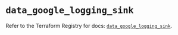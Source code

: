 # `data_google_logging_sink`

Refer to the Terraform Registry for docs: [`data_google_logging_sink`](https://registry.terraform.io/providers/hashicorp/google/6.21.0/docs/data-sources/logging_sink).
